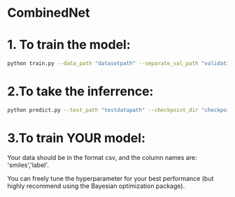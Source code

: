 # CombinedNet 
# 1. **To train the model:**
```bash
python train.py --data_path "datasetpath" --separate_val_path "validationpath" --separate_test_path "testpath" --metric mse --dataset_type regression --save_dir "checkpointpath" --target_columns label
```

# 2.**To take the inferrence:**
```bash
python predict.py --test_path "testdatapath" --checkpoint_dir "checkpointpath" --preds_path "predictionpath.csv"
```

# 3.**To train YOUR model:**

Your data should be in the format csv, and the column names are: 'smiles','label'.

You can freely tune the hyperparameter for your best performance (but highly recommend using the Bayesian optimization package).
